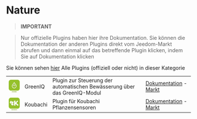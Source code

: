 
# Nature


>**IMPORTANT**

>Nur offizielle Plugins haben hier ihre Dokumentation. Sie können die Dokumentation der anderen Plugins direkt vom Jeedom-Markt abrufen und dann einmal auf das betreffende Plugin klicken, indem Sie auf Dokumentation klicken


Sie können sehen [hier](https://market.jeedom.com/index.php?v=d&p=market&type=plugin&categorie=nature) Alle Plugins (offiziell oder nicht) in dieser Kategorie

| | | | |
|--- | --- | --- | ---|
|<img src="greeniq/greeniq_icon.png" class="pluginLogo" width="100" />|GreenIQ|Plugin zur Steuerung der automatischen Bewässerung über das GreenIQ-Modul|[Dokumentation](greeniq/index.md) - [Markt](https://market.jeedom.com/index.php?v=d&p=market_display&id=1717)|
|<img src="koubachi/koubachi_icon.png" class="pluginLogo" width="100" />|Koubachi|Plugin für Koubachi Pflanzensensoren|[Dokumentation](koubachi/index.md) - [Markt](https://market.jeedom.com/index.php?v=d&p=market_display&id=1012)|
